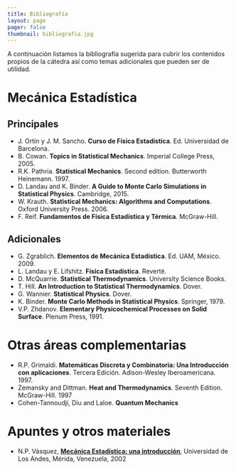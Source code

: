 ```yaml
---
title: Bibliografía
layout: page
pager: false
thumbnail: bibliografia.jpg
---
```


A continuación listamos la bibliografía sugerida para cubrir los contenidos propios de
la cátedra así como temas adicionales que pueden ser de utilidad.


# Mecánica Estadística

## Principales

- J. Ortín y J. M. Sancho. **Curso de Física Estadística**.  Ed. Universidad de Barcelona.
- B. Cowan. **Topics in Statistical Mechanics**.  Imperial College Press, 2005.
- R.K. Pathria. **Statistical Mechanics**. Second edition.  Butterworth Heinemann. 1997.
- D. Landau and K. Binder.  **A Guide to Monte Carlo Simulations in Statistical Physics**.  Cambridge, 2015.
- W. Krauth. **Statistical Mechanics: Algorithms and Computations**.  Oxford University Press. 2006.
- F. Reif. **Fundamentos de Física Estadística y Térmica**. McGraw-Hill.

## Adicionales

- G. Zgrablich. **Elementos de Mecánica Estadística**.  Ed. UAM, México. 2009.
- L. Landau y E. Lifshitz. **Física Estadística**. Reverté.
- D. McQuarrie. **Statistical Thermodynamics**. University Science Books.
- T. Hill. **An Introduction to Statistical Thermodynamics**. Dover.
- G. Wannier. **Statistical Physics**. Dover.
- K. Binder. **Monte Carlo Methods in Statistical Physics**. Springer, 1979.
- V.P. Zhdanov. **Elementary Physicochemical Processes on Solid Surface**.  Plenum Press, 1991.


# Otras áreas complementarias

- R.P. Grimaldi. **Matemáticas Discreta y Combinatoria: Una Introducción con aplicaciones**. Tercera Edición. Adison-Wesley Iberoamericana. 1997.
- Zemansky and Dittman. **Heat and Thermodynamics**. Seventh Edition. McGraw-Hill. 1997
- Cohen-Tannoudji, Diu and Laloe. **Quantum Mechanics**


# Apuntes y otros materiales
- N.P. Vásquez, [**Mecánica Estadística: una introducción**][vasquez], Universidad de Los Andes, Mérida, Venezuela, 2002


<!--Urls-->
[vasquez]: http://webdelprofesor.ula.ve/ciencias/pantoja/documents/estadistica.pdf

